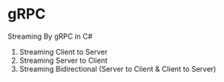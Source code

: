 # gRPC

Streaming By gRPC in C# 

1. Streaming Client to Server 
2. Streaming Server to Client
3. Streaming Bidirectional (Server to Client & Client to Server)

